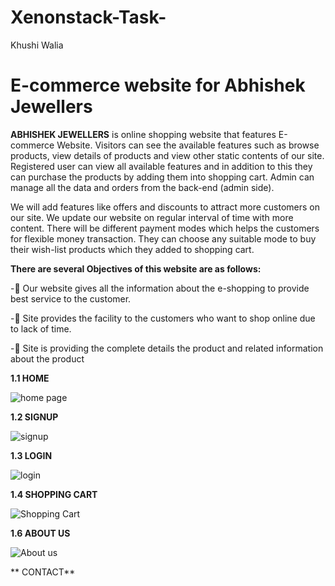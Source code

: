 # Xenonstack-Task-
Khushi Walia
# E-commerce website for Abhishek Jewellers

**ABHISHEK JEWELLERS** is online shopping website that features E-commerce Website. Visitors can see the available features such as browse products, view details of products and view other static contents of our site. Registered user can view all available features and in addition to this they can purchase the products by adding them into shopping cart. Admin can manage all the data and orders from the back-end (admin side).

We will add features like offers and discounts to attract more customers on our site. We update our website on regular interval of time with more content. There will be different payment modes which helps the customers for flexible money transaction. They can choose any suitable mode to buy their wish-list products which they added to shopping cart.

**There are several Objectives of this website are as follows:**

- 	Our website gives all the information about the e-shopping to provide best service to the customer.

-	Site provides the facility to the customers who want to shop online due to lack of time.

-	Site is providing the complete details the product and related information about the product

**1.1 HOME**

![home page](https://user-images.githubusercontent.com/84338091/200984508-f120ad60-471e-4b36-a17b-dd9ffb4b3b9f.jpeg)

**1.2 SIGNUP**

![signup](https://user-images.githubusercontent.com/84338091/200985230-2de08cff-b678-4f26-9cc6-6c0af9741348.png)

**1.3 LOGIN**

![login](https://user-images.githubusercontent.com/84338091/200986131-dc8b0b0f-f3ce-447e-802a-3e2e4c237193.png)

**1.4 SHOPPING CART**

![Shopping Cart](https://user-images.githubusercontent.com/84338091/200986335-b98fdaef-4571-49c8-8a5b-3ff681d8e9a0.png)

**1.6 ABOUT US**

![About us](https://user-images.githubusercontent.com/84338091/200986811-10f07a20-4e4d-4419-a555-c4570bdbfe17.png)

** CONTACT**








